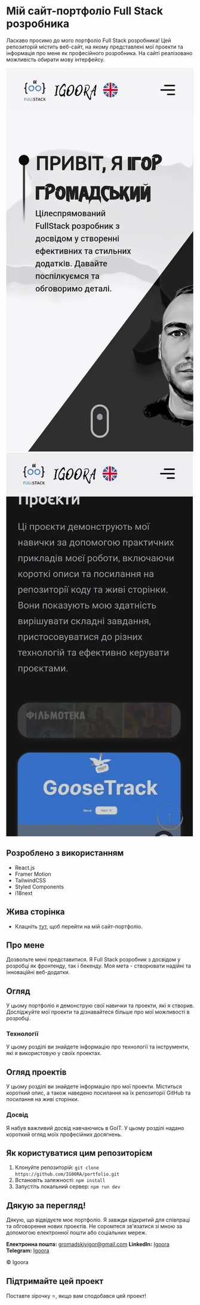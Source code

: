 # Мій сайт-портфоліо Full Stack розробника

Ласкаво просимо до мого портфоліо Full Stack розробника! Цей репозиторій містить веб-сайт, на якому представлені мої проекти та інформація про мене як професійного розробника. На сайті реалізовано можливість обирати мову інтерфейсу.

![портфоліо-uk-1](./src/img/readme/mob-ua-1.webp)
![портфоліо-uk-2](./src/img/readme/mob-ua-2.webp)

## Розроблено з використанням

- React.js
- Framer Motion
- TailwindCSS
- Styled Components
- i18next

## Жива сторінка

- Клацніть [тут](http://igoora.pp.ua/), щоб перейти на мій сайт-портфоліо.

## Про мене

Дозвольте мені представитися. Я Full Stack розробник з досвідом у розробці як фронтенду, так і бекенду. Моя мета - створювати надійні та інноваційні веб-додатки.

## Огляд

У цьому портфоліо я демонструю свої навички та проекти, які я створив. Досліджуйте мої проекти та дізнавайтеся більше про мої можливості в розробці.

### Технології

У цьому розділі ви знайдете інформацію про технології та інструменти, які я використовую у своїх проектах.

## Огляд проектів

У цьому розділі ви знайдете інформацію про мої проекти. Міститься короткий опис, а також наведено посилання на їх репозиторії GitHub та посилання на живі сторінки.

### Досвід

Я набув важливий досвід навчаючись в GoIT. У цьому розділі надано короткий огляд моїх професійних досягнень.

## Як користуватися цим репозиторієм

1. Клонуйте репозиторій: `git clone https://github.com/IG00RA/portfolio.git`
2. Встановіть залежності: `npm install`
3. Запустіть локальний сервер: `npm run dev`

## Дякую за перегляд!

Дякую, що відвідуєте моє портфоліо. Я завжди відкритий для співпраці та обговорення нових проектів. Не соромтеся зв'язатися зі мною за допомогою електронної пошти або соціальних мереж.

**Електронна пошта:** gromadskiyigor@gmail.com
**LinkedIn:** [Igoora](https://www.linkedin.com/in/igoora/)
**Telegram:** [Igoora](https://t.me/igoora)

© Igoora

## Підтримайте цей проект

Поставте зірочку ⭐️, якщо вам сподобався цей проект!
